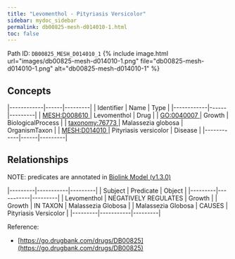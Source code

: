 ```yaml
---
title: "Levomenthol - Pityriasis Versicolor"
sidebar: mydoc_sidebar
permalink: db00825-mesh-d014010-1.html
toc: false 
---
```



Path ID: `DB00825_MESH_D014010_1`
{% include image.html url="images/db00825-mesh-d014010-1.png" file="db00825-mesh-d014010-1.png" alt="db00825-mesh-d014010-1" %}

## Concepts

|------------|------|---------|
| Identifier | Name | Type    |
|------------|------|---------|
| <a href="https://identifiers.org/MESH:D008610">MESH:D008610 </a> | Levomenthol | Drug |
| <a href="https://identifiers.org/GO:0040007">GO:0040007 </a> | Growth | BiologicalProcess |
| <a href="https://identifiers.org/taxonomy:76773">taxonomy:76773 </a> | Malassezia globosa | OrganismTaxon |
| <a href="https://identifiers.org/MESH:D014010">MESH:D014010 </a> | Pityriasis versicolor | Disease |
|------------|------|---------|

## Relationships


NOTE: predicates are annotated in <a href="https://github.com/biolink/biolink-model/releases/tag/v1.3.0">Biolink Model (v1.3.0)</a>

|---------|-----------|---------|
| Subject | Predicate | Object  |
|---------|-----------|---------|
| Levomenthol | NEGATIVELY REGULATES | Growth |
| Growth | IN TAXON | Malassezia Globosa |
| Malassezia Globosa | CAUSES | Pityriasis Versicolor |
|---------|-----------|---------|

Reference: 
  - [https://go.drugbank.com/drugs/DB00825](https://go.drugbank.com/drugs/DB00825)
